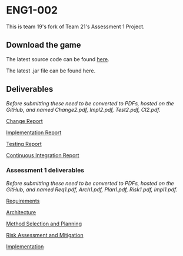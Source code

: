 # ENG1-002
This is team 19's fork of Team 21's Assessment 1 Project.

## Download the game ##

The latest source code can be found [here](https://github.com/dmk940/ENG1). 

The latest .jar file can be found here.

## Deliverables ##

_Before submitting these need to be converted to PDFs, hosted on the GitHub, and named Change2.pdf, Impl2.pdf, Test2.pdf, CI2.pdf._

[Change Report]() 

[Implementation Report](https://docs.google.com/document/d/1FBVD_6HIKa3srIV6r3XkTGi4hUGbE6B0pHvTVXktcWc/edit)

[Testing Report](https://docs.google.com/document/d/1hwlQs7BF9OWVm3MtpqgTGmGukMEiHgTmsVl9sVvutvU/edit)

[Continuous Integration Report](https://docs.google.com/document/d/1uPOeCuq9njOT-iumFfcvIN9Zi4aBj53KgcBZkbaZHK0/edit)

### Assessment 1 deliverables ###

_Before submitting these need to be converted to PDFs, hosted on the GitHub, and named Req1.pdf, Arch1.pdf, Plan1.pdf, Risk1.pdf, Impl1.pdf._

[Requirements](https://docs.google.com/document/d/19fdPYbHeBCcetLBsKJ8jMJbGSVPP-ZfQ/edit)

[Architecture](https://docs.google.com/document/d/14XOxfdx9k772uunp7oCNqeZKcUW2ZWd8/edit)

[Method Selection and Planning](https://docs.google.com/document/d/1Ivn8EV0VX260AtbZe619-eBnOeSSp96V/edit)

[Risk Assessment and Mitigation](https://docs.google.com/document/d/1ZHW2Zr0Uzeh3p1G3WjoQ8qIvs57g-JPO/edit)

[Implementation](https://docs.google.com/document/d/1ggVM43uvi_uNcGo4uPQ4EkgkYMznGn4k/edit)



